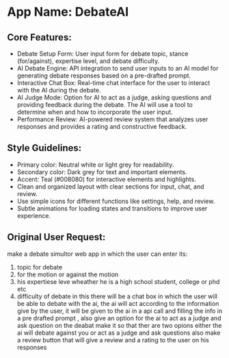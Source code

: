 # **App Name**: DebateAI

## Core Features:

- Debate Setup Form: User input form for debate topic, stance (for/against), expertise level, and debate difficulty.
- AI Debate Engine: API integration to send user inputs to an AI model for generating debate responses based on a pre-drafted prompt.
- Interactive Chat Box: Real-time chat interface for the user to interact with the AI during the debate.
- AI Judge Mode: Option for AI to act as a judge, asking questions and providing feedback during the debate. The AI will use a tool to determine when and how to incorporate the user input.
- Performance Review: AI-powered review system that analyzes user responses and provides a rating and constructive feedback.

## Style Guidelines:

- Primary color: Neutral white or light grey for readability.
- Secondary color: Dark grey for text and important elements.
- Accent: Teal (#008080) for interactive elements and highlights.
- Clean and organized layout with clear sections for input, chat, and review.
- Use simple icons for different functions like settings, help, and review.
- Subtle animations for loading states and transitions to improve user experience.

## Original User Request:
make a debate simultor web app in which the user can enter its: 
1. topic for debate
2. for the motion or against the motion 
3. his expertiese leve wheather he is a high school student, college or phd etc
4. difficulty of debate 
in this there will be a chat box in which the user will be able to debate with the ai, the ai will act according to the information give by the user, it will be given to the ai in a api call and filling the info in a pre drafted prompt , also give an option for the ai to act as a judge and ask question on the deabat make it so that ther are two opions either the ai will debate against you or act as a judge and ask questions 
also make a review button that will give a review and a rating to the user on his responses
  